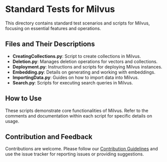 # Standard Tests for Milvus

This directory contains standard test scenarios and scripts for Milvus, focusing on essential features and operations.

## Files and Their Descriptions

- **CreatingCollections.py**: Script to create collections in Milvus.
- **Deletion.py**: Manages deletion operations for vectors and collections.
- **Deployment.py**: Instructions and scripts for deploying Milvus instances.
- **Embedding.py**: Details on generating and working with embeddings.
- **ImportingData.py**: Guides on how to import data into Milvus.
- **Search.py**: Scripts for executing search queries in Milvus.

## How to Use

These scripts demonstrate core functionalities of Milvus. Refer to the comments and documentation within each script for specific details on usage.

## Contribution and Feedback

Contributions are welcome. Please follow our [Contribution Guidelines](../../CONTRIBUTING.md) and use the issue tracker for reporting issues or providing suggestions.
